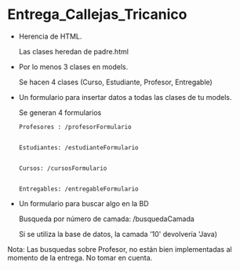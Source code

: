 # Entrega_Callejas_Tricanico

- Herencia de HTML.

    Las clases heredan de padre.html

- Por lo menos 3 clases en models.


    Se hacen 4 clases (Curso, Estudiante, Profesor, Entregable)

- Un formulario para insertar datos a todas las clases de tu models.


    Se generan 4 formularios


      Profesores : /profesorFormulario


      Estudiantes: /estudianteFormulario


      Cursos: /cursosFormulario


      Entregables: /entregableFormulario


- Un formulario para buscar algo en la BD


     Busqueda por número de camada: /busquedaCamada


     Si se utiliza la base de datos, la camada '10' devolvería 'Java)
     
     
     
Nota:
Las busquedas sobre Profesor, no están bien implementadas al momento de la entrega. No tomar en cuenta.
